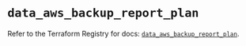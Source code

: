 # `data_aws_backup_report_plan`

Refer to the Terraform Registry for docs: [`data_aws_backup_report_plan`](https://registry.terraform.io/providers/hashicorp/aws/6.11.0/docs/data-sources/backup_report_plan).
